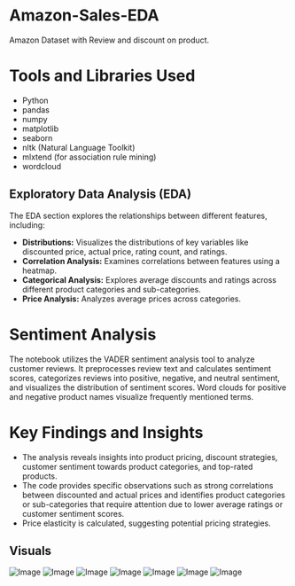 # Amazon-Sales-EDA
Amazon Dataset with Review and discount on product.
# Tools and Libraries Used

- Python
- pandas
- numpy
- matplotlib
- seaborn
- nltk (Natural Language Toolkit)
- mlxtend (for association rule mining)
- wordcloud

## Exploratory Data Analysis (EDA)

The EDA section explores the relationships between different features, including:

- **Distributions:** Visualizes the distributions of key variables like discounted price, actual price, rating count, and ratings.
- **Correlation Analysis:** Examines correlations between features using a heatmap.
- **Categorical Analysis:** Explores average discounts and ratings across different product categories and sub-categories.
- **Price Analysis:** Analyzes average prices across categories.

# Sentiment Analysis

The notebook utilizes the VADER sentiment analysis tool to analyze customer reviews.  It preprocesses review text and calculates sentiment scores, categorizes reviews into positive, negative, and neutral sentiment, and visualizes the distribution of sentiment scores. Word clouds for positive and negative product names visualize frequently mentioned terms.

# Key Findings and Insights

- The analysis reveals insights into product pricing, discount strategies, customer sentiment towards product categories, and top-rated products.
- The code provides specific observations such as strong correlations between discounted and actual prices and identifies product categories or sub-categories that require attention due to lower average ratings or customer sentiment scores.
- Price elasticity is calculated, suggesting potential pricing strategies.


## Visuals

![Image](https://github.com/user-attachments/assets/2d198cb8-2511-4a5c-ac3c-a33405881483)
![Image](https://github.com/user-attachments/assets/c6ea831a-d52d-4ce2-a99a-ef156894853f)
![Image](https://github.com/user-attachments/assets/511e31e0-ab15-4ead-bff6-058ced93ecad)
![Image](https://github.com/user-attachments/assets/13ed0967-ccaa-49ed-a833-0b3c58d4889e)
![Image](https://github.com/user-attachments/assets/d14b77b0-accc-4511-9027-c13be28e5931)
![Image](https://github.com/user-attachments/assets/b98d828a-8e5d-4897-93a2-edf455daac54)
![Image](https://github.com/user-attachments/assets/a723aece-7a38-4de1-ba8b-6b6bdf2116ed)
